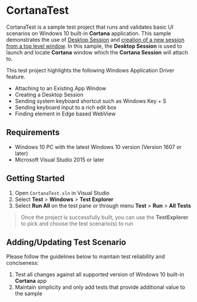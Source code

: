 # CortanaTest

CortanaTest is a sample test project that runs and validates basic UI scenarios on Windows 10 built-in **Cortana** application. This sample demonstrates the use of [Desktop Session](../../../README.md#creating-a-desktop-session) and [creation of a new session from a top level window](../../../README.md#attaching-to-an-existing-app-window). In this sample, the **Desktop Session** is used to launch and locate **Cortana** window which the **Cortana Session** will attach to.

This test project highlights the following Windows Application Driver feature.
- Attaching to an Existing App Window
- Creating a Desktop Session
- Sending system keyboard shortcut such as Windows Key + S
- Sending keyboard input to a rich edit box
- Finding element in Edge based WebView


## Requirements

- Windows 10 PC with the latest Windows 10 version (Version 1607 or later)
- Microsoft Visual Studio 2015 or later


## Getting Started

1. Open `CortanaTest.sln` in Visual Studio
2. Select **Test** > **Windows** > **Test Explorer**
3. Select **Run All** on the test pane or through menu **Test** > **Run** > **All Tests**

> Once the project is successfully built, you can use the **TestExplorer** to pick and choose the test scenario(s) to run


## Adding/Updating Test Scenario

Please follow the guidelines below to maintain test reliability and conciseness:
1. Test all changes against all supported version of Windows 10 built-in **Cortana** app
2. Maintain simplicity and only add tests that provide additional value to the sample
